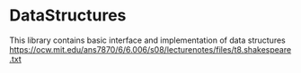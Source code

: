 # DataStructures
This library contains basic interface and implementation of data structures
https://ocw.mit.edu/ans7870/6/6.006/s08/lecturenotes/files/t8.shakespeare.txt
